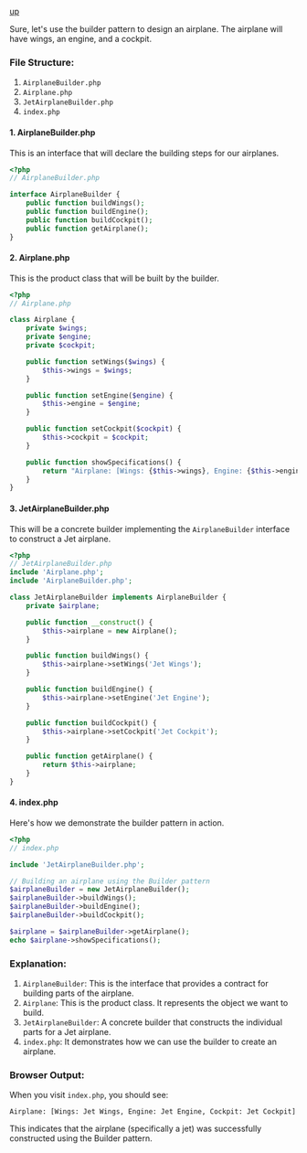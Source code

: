 [up](../README.md)


Sure, let's use the builder pattern to design an airplane. The airplane will have wings, an engine, and a cockpit.

### File Structure:

1. `AirplaneBuilder.php`
2. `Airplane.php`
3. `JetAirplaneBuilder.php`
4. `index.php`

#### 1. AirplaneBuilder.php

This is an interface that will declare the building steps for our airplanes.

```php
<?php
// AirplaneBuilder.php

interface AirplaneBuilder {
    public function buildWings();
    public function buildEngine();
    public function buildCockpit();
    public function getAirplane();
}
```

#### 2. Airplane.php

This is the product class that will be built by the builder.

```php
<?php
// Airplane.php

class Airplane {
    private $wings;
    private $engine;
    private $cockpit;

    public function setWings($wings) {
        $this->wings = $wings;
    }

    public function setEngine($engine) {
        $this->engine = $engine;
    }

    public function setCockpit($cockpit) {
        $this->cockpit = $cockpit;
    }

    public function showSpecifications() {
        return "Airplane: [Wings: {$this->wings}, Engine: {$this->engine}, Cockpit: {$this->cockpit}]";
    }
}
```

#### 3. JetAirplaneBuilder.php

This will be a concrete builder implementing the `AirplaneBuilder` interface to construct a Jet airplane.

```php
<?php
// JetAirplaneBuilder.php
include 'Airplane.php';
include 'AirplaneBuilder.php';

class JetAirplaneBuilder implements AirplaneBuilder {
    private $airplane;

    public function __construct() {
        $this->airplane = new Airplane();
    }

    public function buildWings() {
        $this->airplane->setWings('Jet Wings');
    }

    public function buildEngine() {
        $this->airplane->setEngine('Jet Engine');
    }

    public function buildCockpit() {
        $this->airplane->setCockpit('Jet Cockpit');
    }

    public function getAirplane() {
        return $this->airplane;
    }
}
```

#### 4. index.php

Here's how we demonstrate the builder pattern in action.

```php
<?php
// index.php

include 'JetAirplaneBuilder.php';

// Building an airplane using the Builder pattern
$airplaneBuilder = new JetAirplaneBuilder();
$airplaneBuilder->buildWings();
$airplaneBuilder->buildEngine();
$airplaneBuilder->buildCockpit();

$airplane = $airplaneBuilder->getAirplane();
echo $airplane->showSpecifications();
```

### Explanation:

1. `AirplaneBuilder`: This is the interface that provides a contract for building parts of the airplane.
2. `Airplane`: This is the product class. It represents the object we want to build.
3. `JetAirplaneBuilder`: A concrete builder that constructs the individual parts for a Jet airplane.
4. `index.php`: It demonstrates how we can use the builder to create an airplane.

### Browser Output:

When you visit `index.php`, you should see:

```
Airplane: [Wings: Jet Wings, Engine: Jet Engine, Cockpit: Jet Cockpit]
```

This indicates that the airplane (specifically a jet) was successfully constructed using the Builder pattern.



